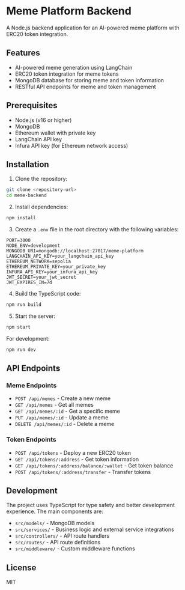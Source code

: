 # Meme Platform Backend

A Node.js backend application for an AI-powered meme platform with ERC20 token integration.

## Features

- AI-powered meme generation using LangChain
- ERC20 token integration for meme tokens
- MongoDB database for storing meme and token information
- RESTful API endpoints for meme and token management

## Prerequisites

- Node.js (v16 or higher)
- MongoDB
- Ethereum wallet with private key
- LangChain API key
- Infura API key (for Ethereum network access)

## Installation

1. Clone the repository:
```bash
git clone <repository-url>
cd meme-backend
```

2. Install dependencies:
```bash
npm install
```

3. Create a `.env` file in the root directory with the following variables:
```
PORT=3000
NODE_ENV=development
MONGODB_URI=mongodb://localhost:27017/meme-platform
LANGCHAIN_API_KEY=your_langchain_api_key
ETHEREUM_NETWORK=sepolia
ETHEREUM_PRIVATE_KEY=your_private_key
INFURA_API_KEY=your_infura_api_key
JWT_SECRET=your_jwt_secret
JWT_EXPIRES_IN=7d
```

4. Build the TypeScript code:
```bash
npm run build
```

5. Start the server:
```bash
npm start
```

For development:
```bash
npm run dev
```

## API Endpoints

### Meme Endpoints

- `POST /api/memes` - Create a new meme
- `GET /api/memes` - Get all memes
- `GET /api/memes/:id` - Get a specific meme
- `PUT /api/memes/:id` - Update a meme
- `DELETE /api/memes/:id` - Delete a meme

### Token Endpoints

- `POST /api/tokens` - Deploy a new ERC20 token
- `GET /api/tokens/:address` - Get token information
- `GET /api/tokens/:address/balance/:wallet` - Get token balance
- `POST /api/tokens/:address/transfer` - Transfer tokens

## Development

The project uses TypeScript for type safety and better development experience. The main components are:

- `src/models/` - MongoDB models
- `src/services/` - Business logic and external service integrations
- `src/controllers/` - API route handlers
- `src/routes/` - API route definitions
- `src/middleware/` - Custom middleware functions

## License

MIT 